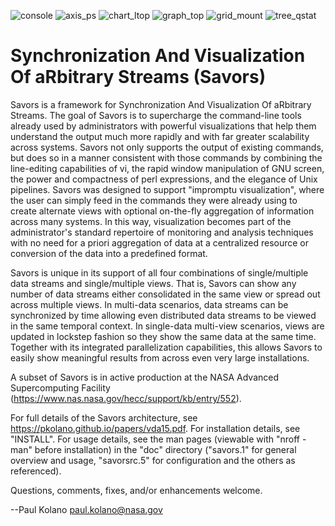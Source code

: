 ![console](https://cloud.githubusercontent.com/assets/20344426/24267319/290984c0-0fc7-11e7-8134-42625b3c1fb3.png)
![axis_ps](https://cloud.githubusercontent.com/assets/20344426/24267326/2d2ce268-0fc7-11e7-9163-3a42f0b64432.png)
![chart_ltop](https://cloud.githubusercontent.com/assets/20344426/24267339/3638c610-0fc7-11e7-936b-fad72afe0a66.png)
![graph_top](https://cloud.githubusercontent.com/assets/20344426/24267347/3a533a00-0fc7-11e7-80dd-4f7496001fe8.png)
![grid_mount](https://cloud.githubusercontent.com/assets/20344426/24267351/3d658342-0fc7-11e7-8682-83d065088d7d.png)
![tree_qstat](https://cloud.githubusercontent.com/assets/20344426/24267356/4305c1ea-0fc7-11e7-948e-29b9d5a426f9.png)


Synchronization And Visualization Of aRbitrary Streams (Savors)
===============================================================

Savors is a framework for Synchronization And Visualization Of
aRbitrary Streams.  The goal of Savors is to supercharge the
command-line tools already used by administrators with powerful
visualizations that help them understand the output much more rapidly
and with far greater scalability across systems.  Savors not only
supports the output of existing commands, but does so in a manner
consistent with those commands by combining the line-editing
capabilities of vi, the rapid window manipulation of GNU screen, the
power and compactness of perl expressions, and the elegance of Unix
pipelines.  Savors was designed to support "impromptu visualization",
where the user can simply feed in the commands they were already using
to create alternate views with optional on-the-fly aggregation of
information across many systems.  In this way, visualization becomes
part of the administrator's standard repertoire of monitoring and
analysis techniques with no need for a priori aggregation of data at a
centralized resource or conversion of the data into a predefined format.

Savors is unique in its support of all four combinations of
single/multiple data streams and single/multiple views.  That is, Savors
can show any number of data streams either consolidated in the same view
or spread out across multiple views.  In multi-data scenarios, data
streams can be synchronized by time allowing even distributed data
streams to be viewed in the same temporal context.  In single-data
multi-view scenarios, views are updated in lockstep fashion so they show
the same data at the same time.  Together with its integrated
parallelization capabilities, this allows Savors to easily show
meaningful results from across even very large installations.

A subset of Savors is in active production at the NASA Advanced
Supercomputing Facility (https://www.nas.nasa.gov/hecc/support/kb/entry/552).

For full details of the Savors architecture, see
https://pkolano.github.io/papers/vda15.pdf.  For installation details,
see "INSTALL".  For usage details, see the man pages (viewable with
"nroff -man" before installation) in the "doc" directory ("savors.1" for
general overview and usage, "savorsrc.5" for configuration and the
others as referenced).

Questions, comments, fixes, and/or enhancements welcome.

--Paul Kolano <paul.kolano@nasa.gov>
